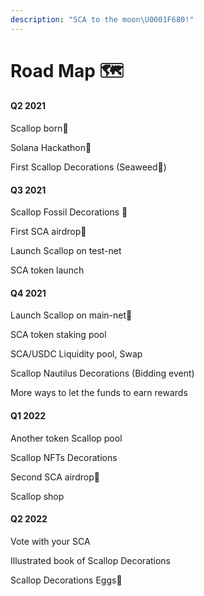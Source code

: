 ```yaml
---
description: "SCA to the moon\U0001F680!"
---
```


# Road Map 🗺

#### Q2 2021

Scallop born🎂

Solana Hackathon🦾

First Scallop Decorations \(Seaweed🌱\)

#### Q3 2021

Scallop Fossil Decorations 🗿

First SCA airdrop💸

Launch Scallop on test-net

SCA token launch

#### Q4 2021

Launch Scallop on main-net🚀

SCA token staking pool

SCA/USDC Liquidity pool, Swap

Scallop Nautilus Decorations \(Bidding event\)

More ways to let the funds to earn rewards

#### Q1 2022

Another token Scallop pool

Scallop NFTs Decorations

Second SCA airdrop💸

Scallop shop

#### Q2 2022

Vote with your SCA

Illustrated book of Scallop Decorations 

Scallop Decorations Eggs🥚


